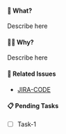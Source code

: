 #### :thinking: What?
Describe here


#### :man_shrugging: Why?
Describe here

#### :pushpin: Related Issues
- [JIRA-CODE](jira-url) 

#### :clipboard: Pending Tasks
- [ ] Task-1
